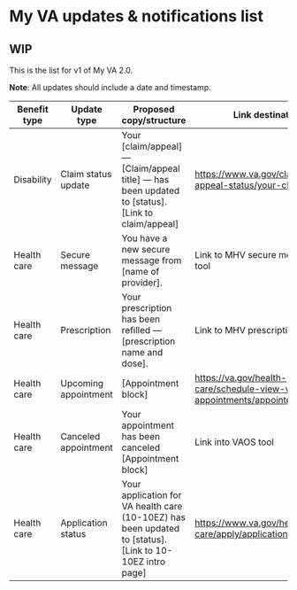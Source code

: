 # My VA updates & notifications list

## WIP

This is the list for v1 of My VA 2.0. 

**Note**: All updates should include a date and timestamp.

|Benefit type|Update type|Proposed copy/structure|Link destination|
|----------|----------|------------|----------|
|Disability|Claim status update|Your [claim/appeal] — [Claim/appeal title] — has been updated to [status]. [Link to claim/appeal]| https://www.va.gov/claim-or-appeal-status/your-claims|
|Health care|Secure message|You have a new secure message from [name of provider].|Link to MHV secure messaging tool|
|Health care|Prescription|Your prescription has been refilled — [prescription name and dose].|Link to MHV prescriptions tool|
|Health care|Upcoming appointment|[Appointment block]|https://va.gov/health-care/schedule-view-va-appointments/appointments/|
|Health care|Canceled appointment|Your appointment has been canceled [Appointment block]|Link into VAOS tool|
|Health care|Application status|Your application for VA health care (10-10EZ) has been updated to [status]. [Link to 10-10EZ intro page]| https://www.va.gov/health-care/apply/application/introduction|

